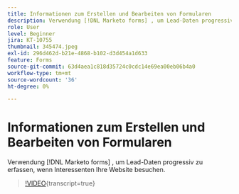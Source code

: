 ```yaml
---
title: Informationen zum Erstellen und Bearbeiten von Formularen
description: Verwendung [!DNL Marketo forms] , um Lead-Daten progressiv zu erfassen, wenn Interessenten Ihre Website besuchen.
role: User
level: Beginner
jira: KT-10755
thumbnail: 345474.jpeg
exl-id: 296d462d-b21e-4868-b102-d3d454a1d633
feature: Forms
source-git-commit: 63d4aea1c818d35724c0cdc14e69ea00eb06b4a0
workflow-type: tm+mt
source-wordcount: '36'
ht-degree: 0%

---
```


# Informationen zum Erstellen und Bearbeiten von Formularen

Verwendung [!DNL Marketo forms] , um Lead-Daten progressiv zu erfassen, wenn Interessenten Ihre Website besuchen.

>[!VIDEO](https://video.tv.adobe.com/v/345474/?quality=12&learn=on){transcript=true}
